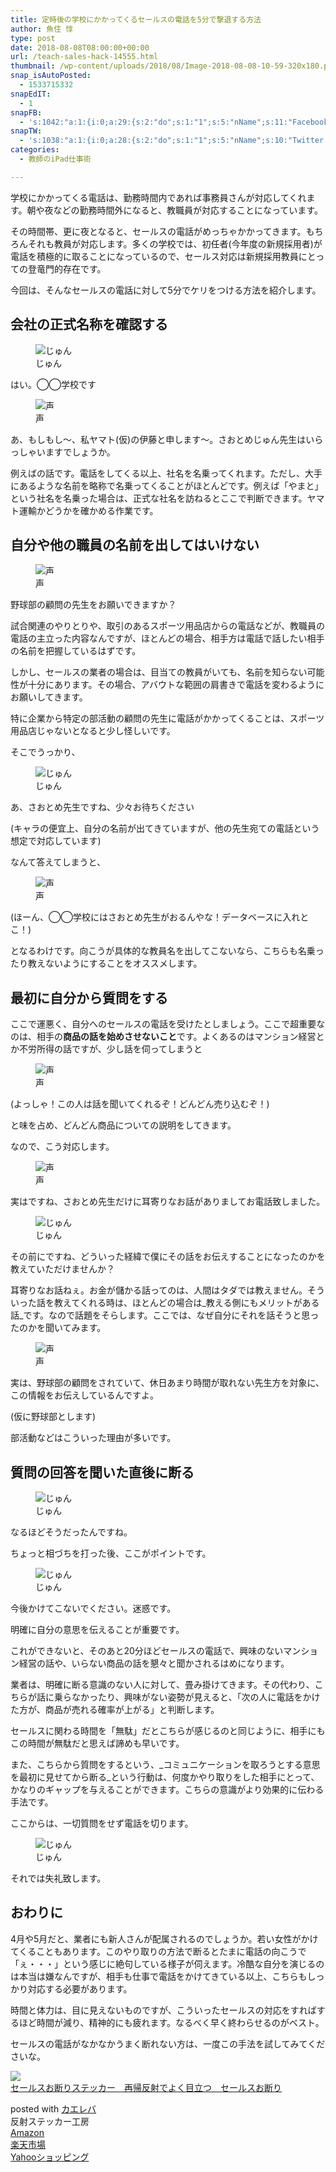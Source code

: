 ```yaml
---
title: 定時後の学校にかかってくるセールスの電話を5分で撃退する方法
author: 魚住 惇
type: post
date: 2018-08-08T08:00:00+00:00
url: /teach-sales-hack-14555.html
thumbnail: /wp-content/uploads/2018/08/Image-2018-08-08-10-59-320x180.png
snap_isAutoPosted:
  - 1533715332
snapEdIT:
  - 1
snapFB:
  - 's:1042:"a:1:{i:0;a:29:{s:2:"do";s:1:"1";s:5:"nName";s:11:"Facebook #0";s:9:"msgFormat";s:51:"ブログを更新しました！%TITLE% %SITENAME%";s:6:"appKey";s:35:"x5g9aw2d4v22454x2w294d444a4p2b4u2z2";s:6:"appSec";s:69:"d3h0au284x2i5b4s224h5e414a4p2m5z2y2u2k584x24474e4w2p2y2d4w244q2748484";s:8:"postType";s:1:"A";s:8:"apiToUse";s:4:"fbfb";s:7:"fltrsOn";i:0;s:5:"fltrs";a:0:{}s:7:"proxyOn";i:0;s:7:"useSURL";i:0;s:1:"v";i:350;s:3:"tpt";s:0:"";s:4:"pgID";s:15:"627487850654942";s:6:"imgUpl";s:1:"T";s:10:"riComments";i:0;s:12:"riCommentsAA";i:0;s:5:"proxy";a:2:{s:5:"proxy";s:0:"";s:2:"up";s:0:"";}s:9:"wpImgSize";s:4:"full";s:5:"glpid";s:0:"";s:4:"uMsg";s:0:"";s:11:"accessToken";s:175:"EAAMjGZBx2DIABAK9Shrq8A1facZBzmI7j4gQptvfrvrC0QRXFBjndKxoJdk1x3YCLY5zT01ivVoEhYZCv0wO4N4WlEb8wNRBgIgy8OvpQQfV1zmMs4Tfgs9r2rrWnoya0gsx9AgvoAlPCKCha6ZAYq5mszCg54MRDGptJQ0xegZDZD";s:8:"authUser";s:15:"627487850654942";s:12:"authUserName";s:10:"Jun Uozumi";s:9:"isAutoImg";s:1:"A";s:8:"imgToUse";s:0:"";s:9:"isAutoURL";s:1:"A";s:8:"urlToUse";s:0:"";s:4:"doFB";i:0;}}";'
snapTW:
  - 's:1038:"a:1:{i:0;a:28:{s:2:"do";s:1:"1";s:5:"nName";s:10:"Twitter #0";s:9:"msgFormat";s:40:"記事を書きました: %TITLE%  %URL%";s:6:"appKey";s:55:"x5g9a2494h465u554l434265454e306b4j4m474q3o3w5r4h3a3b4r3";s:6:"appSec";s:105:"d3h0ak37413l546f4u25615i4n4j3p4w384o305r3l336s5d4i4n4u3q354p3u2o4p433o50325b4m4f4r3s463t454y534r3s3l57406";s:7:"fltrsOn";i:0;s:5:"fltrs";a:0:{}s:7:"proxyOn";i:0;s:7:"useSURL";i:0;s:1:"v";i:350;s:5:"twURL";s:29:"https://twitter.com/jun3010me";s:11:"accessToken";s:50:"67790051-Zy1o3Z7D9ONCVqKqdP2QPAIhGVwkCADeltfZN9dth";s:14:"accessTokenSec";s:45:"k94u64BhC2TPT95vmy98nXsz1WUVhQEFSW2qnZM46Q5z1";s:5:"tw140";i:0;s:10:"riComments";i:0;s:11:"riCommentsM";i:0;s:12:"riCommentsAA";i:0;s:8:"attchImg";s:1:"1";s:9:"wpImgSize";s:4:"full";s:8:"isPosted";s:1:"1";s:4:"pgID";s:19:"1027102678290026496";s:7:"postURL";s:56:"https://twitter.com/jun3010me/status/1027102678290026496";s:5:"pDate";s:19:"2018-08-08 08:02:16";s:9:"isAutoImg";s:1:"A";s:8:"imgToUse";s:0:"";s:9:"isAutoURL";s:1:"A";s:8:"urlToUse";s:0:"";s:4:"doTW";i:0;}}";'
categories:
  - 教師のiPad仕事術

---
```

学校にかかってくる電話は、勤務時間内であれば事務員さんが対応してくれます。朝や夜などの勤務時間外になると、教職員が対応することになっています。

その時間帯、更に夜となると、セールスの電話がめっちゃかかってきます。もちろんそれも教員が対応します。多くの学校では、初任者(今年度の新規採用者)が電話を積極的に取ることになっているので、セールス対応は新規採用教員にとっての登竜門的存在です。

今回は、そんなセールスの電話に対して5分でケリをつける方法を紹介します。

## 会社の正式名称を確認する

<div class="voice">
  <figure class="voice-img-left"> <img decoding="async" src="http://192.168.11.200:8000/files/juns.jpg" alt="じゅん" /><figcaption class="voice-img-description">じゅん</figcaption></figure> 
  
  <div class="voice-text-right">
    <p class="voice-text">
      はい。◯◯学校です
    </p>
  </div>
</div>

<div class="voice">
  <figure class="voice-img-right"> <img decoding="async" src="http://192.168.11.200:8000/files/bk.jpg" alt="声" /><figcaption class="voice-img-description">声</figcaption></figure> 
  
  <div class="voice-text-left">
    <p class="voice-text">
      あ、もしもし〜、私ヤマト(仮)の伊藤と申します〜。さおとめじゅん先生はいらっしゃいますでしょうか。
    </p>
  </div>
</div>

例えばの話です。電話をしてくる以上、社名を名乗ってくれます。ただし、大手にあるような名前を略称で名乗ってくることがほとんどです。例えば「やまと」という社名を名乗った場合は、正式な社名を訪ねるとここで判断できます。ヤマト運輸かどうかを確かめる作業です。

## 自分や他の職員の名前を出してはいけない

<div class="voice">
  <figure class="voice-img-right"> <img decoding="async" src="http://192.168.11.200:8000/files/bk.jpg" alt="声" /><figcaption class="voice-img-description">声</figcaption></figure> 
  
  <div class="voice-text-left">
    <p class="voice-text">
      野球部の顧問の先生をお願いできますか？
    </p>
  </div>
</div>

試合関連のやりとりや、取引のあるスポーツ用品店からの電話などが、教職員の電話の主立った内容なんですが、ほとんどの場合、相手方は電話で話したい相手の名前を把握しているはずです。

しかし、セールスの業者の場合は、目当ての教員がいても、名前を知らない可能性が十分にあります。その場合、アバウトな範囲の肩書きで電話を変わるようにお願いしてきます。

特に企業から特定の部活動の顧問の先生に電話がかかってくることは、スポーツ用品店じゃないとなると少し怪しいです。

そこでうっかり、

<div class="voice">
  <figure class="voice-img-left"> <img decoding="async" src="http://192.168.11.200:8000/files/juns.jpg" alt="じゅん" /><figcaption class="voice-img-description">じゅん</figcaption></figure> 
  
  <div class="voice-text-right">
    <p class="voice-text">
      あ、さおとめ先生ですね、少々お待ちください
    </p>
  </div>
</div>

(キャラの便宜上、自分の名前が出てきていますが、他の先生宛ての電話という想定で対応しています)

なんて答えてしまうと、

<div class="voice">
  <figure class="voice-img-right"> <img decoding="async" src="http://192.168.11.200:8000/files/bk.jpg" alt="声" /><figcaption class="voice-img-description">声</figcaption></figure> 
  
  <div class="voice-text-left">
    <p class="voice-text">
      (ほーん、◯◯学校にはさおとめ先生がおるんやな！データベースに入れとこ！)
    </p>
  </div>
</div>

となるわけです。向こうが具体的な教員名を出してこないなら、こちらも名乗ったり教えないようにすることをオススメします。

## 最初に自分から質問をする

ここで運悪く、自分へのセールスの電話を受けたとしましょう。ここで超重要なのは、相手の**商品の話を始めさせないこと**です。よくあるのはマンション経営とか不労所得の話ですが、少し話を伺ってしまうと

<div class="voice">
  <figure class="voice-img-right"> <img decoding="async" src="http://192.168.11.200:8000/files/bk.jpg" alt="声" /><figcaption class="voice-img-description">声</figcaption></figure> 
  
  <div class="voice-text-left">
    <p class="voice-text">
      (よっしゃ！この人は話を聞いてくれるぞ！どんどん売り込むぞ！)
    </p>
  </div>
</div>

と味を占め、どんどん商品についての説明をしてきます。

なので、こう対応します。

<div class="voice">
  <figure class="voice-img-right"> <img decoding="async" src="http://192.168.11.200:8000/files/bk.jpg" alt="声" /><figcaption class="voice-img-description">声</figcaption></figure> 
  
  <div class="voice-text-left">
    <p class="voice-text">
      実はですね、さおとめ先生だけに耳寄りなお話がありましてお電話致しました。
    </p>
  </div>
</div>

<div class="voice">
  <figure class="voice-img-left"> <img decoding="async" src="http://192.168.11.200:8000/files/juns.jpg" alt="じゅん" /><figcaption class="voice-img-description">じゅん</figcaption></figure> 
  
  <div class="voice-text-right">
    <p class="voice-text">
      その前にですね、どういった経緯で僕にその話をお伝えすることになったのかを教えていただけませんか？
    </p>
  </div>
</div>

耳寄りなお話ねぇ。お金が儲かる話ってのは、人間はタダでは教えません。そういった話を教えてくれる時は、ほとんどの場合は_教える側にもメリットがある話_です。なので話題をそらします。ここでは、なぜ自分にそれを話そうと思ったのかを聞いてみます。

<div class="voice">
  <figure class="voice-img-right"> <img decoding="async" src="http://192.168.11.200:8000/files/bk.jpg" alt="声" /><figcaption class="voice-img-description">声</figcaption></figure> 
  
  <div class="voice-text-left">
    <p class="voice-text">
      実は、野球部の顧問をされていて、休日あまり時間が取れない先生方を対象に、この情報をお伝えしているんですよ。
    </p>
  </div>
</div>

(仮に野球部とします)

部活動などはこういった理由が多いです。

## 質問の回答を聞いた直後に断る

<div class="voice">
  <figure class="voice-img-left"> <img decoding="async" src="http://192.168.11.200:8000/files/juns.jpg" alt="じゅん" /><figcaption class="voice-img-description">じゅん</figcaption></figure> 
  
  <div class="voice-text-right">
    <p class="voice-text">
      なるほどそうだったんですね。
    </p>
  </div>
</div>

ちょっと相づちを打った後、ここがポイントです。

<div class="voice">
  <figure class="voice-img-left"> <img decoding="async" src="http://192.168.11.200:8000/files/juns.jpg" alt="じゅん" /><figcaption class="voice-img-description">じゅん</figcaption></figure> 
  
  <div class="voice-text-right">
    <p class="voice-text">
      今後かけてこないでください。迷惑です。
    </p>
  </div>
</div>

明確に自分の意思を伝えることが重要です。

これができないと、そのあと20分ほどセールスの電話で、興味のないマンション経営の話や、いらない商品の話を懇々と聞かされるはめになります。

業者は、明確に断る意識のない人に対して、畳み掛けてきます。その代わり、こちらが話に乗らなかったり、興味がない姿勢が見えると、「次の人に電話をかけた方が、商品が売れる確率が上がる」と判断します。

セールスに関わる時間を「無駄」だとこちらが感じるのと同じように、相手にもこの時間が無駄だと思えば諦めも早いです。

また、こちらから質問をするという、_コミュニケーションを取ろうとする意思を最初に見せてから断る_という行動は、何度かやり取りをした相手にとって、かなりのギャップを与えることができます。こちらの意識がより効果的に伝わる手法です。

ここからは、一切質問をせず電話を切ります。

<div class="voice">
  <figure class="voice-img-left"> <img decoding="async" src="http://192.168.11.200:8000/files/juns.jpg" alt="じゅん" /><figcaption class="voice-img-description">じゅん</figcaption></figure> 
  
  <div class="voice-text-right">
    <p class="voice-text">
      それでは失礼致します。
    </p>
  </div>
</div>

## おわりに

4月や5月だと、業者にも新人さんが配属されるのでしょうか。若い女性がかけてくることもあります。このやり取りの方法で断るとたまに電話の向こうで「ぇ・・・」という感じに絶句している様子が伺えます。冷酷な自分を演じるのは本当は嫌なんですが、相手も仕事で電話をかけてきている以上、こちらもしっかり対応する必要があります。

時間と体力は、目に見えないものですが、こういったセールスの対応をすればするほど時間が減り、精神的にも疲れます。なるべく早く終わらせるのがベスト。

セールスの電話がなかなかうまく断れない方は、一度この手法を試してみてくださいな。

<div class="cstmreba">
  <div class="kaerebalink-box">
    <div class="kaerebalink-image">
      <a href="https://www.amazon.co.jp/exec/obidos/ASIN/B018AXKTWW/jn050191-22/" target="_blank" rel="noopener noreferrer"><img decoding="async" src="https://images-fe.ssl-images-amazon.com/images/I/51Zjz5xSmKL._SL160_.jpg" style="border: none;" /></a>
    </div>
    <div class="kaerebalink-info">
      <div class="kaerebalink-name">
        <a href="https://www.amazon.co.jp/exec/obidos/ASIN/B018AXKTWW/jn050191-22/" target="_blank" rel="noopener noreferrer">セールスお断りステッカー　再帰反射でよく目立つ　セールスお断り</a></p>
        <div class="kaerebalink-powered-date">
          posted with <a href="https://kaereba.com" rel="nofollow noopener noreferrer" target="_blank">カエレバ</a>
        </div>
      </div>
      <div class="kaerebalink-detail">
        反射ステッカー工房
      </div>
      <div class="kaerebalink-link1">
        <div class="shoplinkamazon">
          <a href="https://www.amazon.co.jp/gp/search?keywords=%E3%82%BB%E3%83%BC%E3%83%AB%E3%82%B9%E3%81%8A%E6%96%AD%E3%82%8A%E3%82%B9%E3%83%86%E3%83%83%E3%82%AB%E3%83%BC&#038;__mk_ja_JP=%E3%82%AB%E3%82%BF%E3%82%AB%E3%83%8A&#038;tag=jn050191-22" target="_blank" rel="noopener noreferrer">Amazon</a>
        </div>
        <div class="shoplinkrakuten">
          <a href="https://hb.afl.rakuten.co.jp/hgc/10ef1d94.c90f9829.10ef1d95.53606a39/?pc=https%3A%2F%2Fsearch.rakuten.co.jp%2Fsearch%2Fmall%2F%25E3%2582%25BB%25E3%2583%25BC%25E3%2583%25AB%25E3%2582%25B9%25E3%2581%258A%25E6%2596%25AD%25E3%2582%258A%25E3%2582%25B9%25E3%2583%2586%25E3%2583%2583%25E3%2582%25AB%25E3%2583%25BC%2F-%2Ff.1-p.1-s.1-sf.0-st.A-v.2%3Fx%3D0%26scid%3Daf_ich_link_urltxt%26m%3Dhttp%3A%2F%2Fm.rakuten.co.jp%2F" target="_blank" rel="noopener noreferrer">楽天市場</a>
        </div>
        <div class="shoplinkyahoo">
          <a href="//ck.jp.ap.valuecommerce.com/servlet/referral?sid=3040825&#038;pid=884909937&#038;vc_url=http%3A%2F%2Fsearch.shopping.yahoo.co.jp%2Fsearch%3Fp%3D%25E3%2582%25BB%25E3%2583%25BC%25E3%2583%25AB%25E3%2582%25B9%25E3%2581%258A%25E6%2596%25AD%25E3%2582%258A%25E3%2582%25B9%25E3%2583%2586%25E3%2583%2583%25E3%2582%25AB%25E3%2583%25BC&#038;vcptn=kaereba" target="_blank" rel="noopener noreferrer">Yahooショッピング<img decoding="async" loading="lazy" src="//ad.jp.ap.valuecommerce.com/servlet/gifbanner?sid=3040825&#038;pid=884909937" height="1" width="1" border="0" /></a>
        </div>
      </div>
    </div>
    <div class="booklink-footer">
    </div>
  </div>
</div>